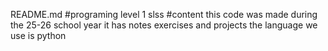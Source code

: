 README.md
#programing level 1
slss
#content
this code was made during the 25-26 school year
it has notes exercises and projects
the language we use is python
